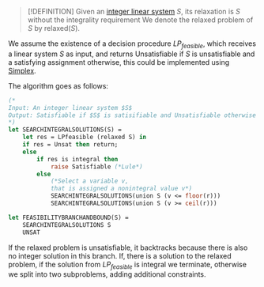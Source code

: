 >[!DEFINITION]
> Given an [integer linear system](Linear%20Integer%20Arithmetic.md) $S$, its relaxation is $S$ without the integrality requirement
> We denote the relaxed problem of $S$ by $\text{relaxed}(S)$. 

We assume the existence of a decision procedure $LP_{feasible}$, which receives a linear system $S$ as input, and returns Unsatisfiable if $S$ is unsatisfiable and a satisfying assignment otherwise, this could be implemented using [Simplex](Simplex.md).

The algorithm goes as follows:

```ocaml
(*
Input: An integer linear system $S$
Output: Satisfiable if $S$ is satisifiable and Unsatisfiable otherwise
*)
let SEARCHINTEGRALSOLUTIONS(S) = 
	let res = LPfeasible (relaxed S) in
	if res = Unsat then return;
	else
		if res is integral then
			raise Satisfiable (*Lule*)
		else
			(*Select a variable v,
			that is assigned a nonintegral value v*)
			SEARCHINTEGRALSOLUTIONS(union S (v <= floor(r)))
			SEARCHINTEGRALSOLUTIONS(union S (v >= ceil(r)))

let FEASIBILITYBRANCHANDBOUND(S) =
	SEARCHINTEGRALSOLUTIONS S
	UNSAT
```

If the relaxed problem is unsatisfiable, it backtracks because there is also no integer solution in this branch. If, there is a solution to the relaxed problem, if the solution from $LP_{feasible}$ is integral we terminate, otherwise we split into two subproblems, adding additional constraints.

